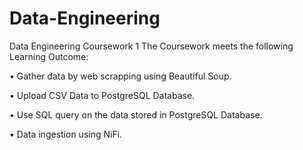 # Data-Engineering

Data Engineering Coursework 1
The Coursework meets the following Learning Outcome:

• Gather data by web scrapping using Beautiful Soup.

• Upload CSV Data to PostgreSQL Database.

• Use SQL query on the data stored in PostgreSQL Database.

• Data ingestion using NiFi.

